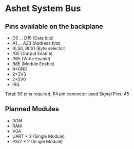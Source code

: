 # Ashet System Bus

## Pins available on the backplane

- D0 … D15 (Data bits)
- A1 … A23 (Address bits)
- BLS0, BLS1 (Byte selector)
- /OE (Output Enable)
- /WE (Write Enable)
- /ME (Module Enable)
- 4×GND
- 2×3V3
- 2×5V0
- IRQ

Total: 50 pins required, 64 pin connector used
Signal Pins: 45

## 

## Planned Modules

- ROM
- RAM
- VGA
- UART × 2 (Single Module)
- PS/2 × 2 (Single Module)
